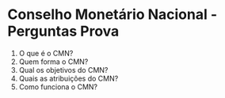 # Conselho Monetário Nacional - Perguntas Prova

1. O que é o CMN?
2. Quem forma o CMN?
3. Qual os objetivos do CMN?
4. Quais as atribuições do CMN?
5. Como funciona o CMN?